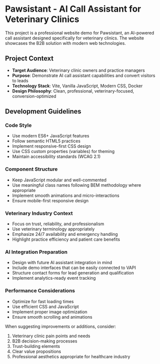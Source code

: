 <!-- Use this file to provide workspace-specific custom instructions to Copilot. For more details, visit https://code.visualstudio.com/docs/copilot/copilot-customization#_use-a-githubcopilotinstructionsmd-file -->

# Pawsistant - AI Call Assistant for Veterinary Clinics

This project is a professional website demo for Pawsistant, an AI-powered call assistant designed specifically for veterinary clinics. The website showcases the B2B solution with modern web technologies.

## Project Context

- **Target Audience**: Veterinary clinic owners and practice managers
- **Purpose**: Demonstrate AI call assistant capabilities and convert visitors to leads
- **Technology Stack**: Vite, Vanilla JavaScript, Modern CSS, Docker
- **Design Philosophy**: Clean, professional, veterinary-focused, conversion-optimized

## Development Guidelines

### Code Style
- Use modern ES6+ JavaScript features
- Follow semantic HTML5 practices
- Implement responsive-first CSS design
- Use CSS custom properties (variables) for theming
- Maintain accessibility standards (WCAG 2.1)

### Component Structure
- Keep JavaScript modular and well-commented
- Use meaningful class names following BEM methodology where appropriate
- Implement smooth animations and micro-interactions
- Ensure mobile-first responsive design

### Veterinary Industry Context
- Focus on trust, reliability, and professionalism
- Use veterinary terminology appropriately
- Emphasize 24/7 availability and emergency handling
- Highlight practice efficiency and patient care benefits

### AI Integration Preparation
- Design with future AI assistant integration in mind
- Include demo interfaces that can be easily connected to VAPI
- Structure contact forms for lead generation and qualification
- Implement analytics-ready event tracking

### Performance Considerations
- Optimize for fast loading times
- Use efficient CSS and JavaScript
- Implement proper image optimization
- Ensure smooth scrolling and animations

When suggesting improvements or additions, consider:
1. Veterinary clinic pain points and needs
2. B2B decision-making processes
3. Trust-building elements
4. Clear value propositions
5. Professional aesthetics appropriate for healthcare industry
